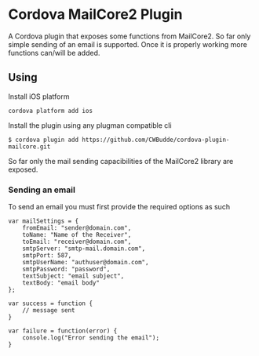 # Cordova MailCore2 Plugin

A Cordova plugin that exposes some functions from MailCore2. So far only simple sending of an email is supported. Once it is properly working more functions can/will be added.

## Using

Install iOS platform

    cordova platform add ios

Install the plugin using any plugman compatible cli

    $ cordova plugin add https://github.com/CWBudde/cordova-plugin-mailcore.git

So far only the mail sending capacibilities of the MailCore2 library are exposed.

### Sending an email

To send an email you must first provide the required options as such

    var mailSettings = {
        fromEmail: "sender@domain.com",
        toName: "Name of the Receiver",
        toEmail: "receiver@domain.com",
        smtpServer: "smtp-mail.domain.com",
        smtpPort: 587,
        smtpUserName: "authuser@domain.com",
        smtpPassword: "password",
        textSubject: "email subject",
        textBody: "email body"
    };
            
    var success = function {
	    // message sent
    }

    var failure = function(error) {
	    console.log("Error sending the email");
    }